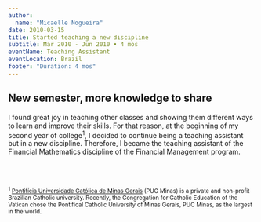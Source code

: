 ```yaml
---
author:
  name: "Micaelle Nogueira"
date: 2010-03-15
title: Started teaching a new discipline
subtitle: Mar 2010 - Jun 2010 • 4 mos
eventName: Teaching Assistant 
eventLocation: Brazil
footer: "Duration: 4 mos"
---
```


## New semester, more knowledge to share

I found great joy in teaching other classes and showing them different ways to learn and improve their skills. For that reason, at the beginning of my second year of college<sup>1</sup>, I decided to continue being a teaching assistant but in a new discipline. Therefore, I became the teaching assistant of the Financial Mathematics discipline of the Financial Management program.

<br/>
<br/>

<small><sup>1</sup> [Pontifícia Universidade Católica de Minas Gerais](https://www.pucminas.br/destaques/Paginas/default.aspx) (PUC Minas) is a private and non-profit Brazilian Catholic university. Recently, the Congregation for Catholic Education of the Vatican chose the Pontifical Catholic University of Minas Gerais, PUC Minas, as the largest in the world. </small>